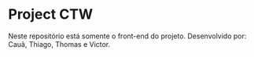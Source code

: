 # Project CTW
Neste repositório está somente o front-end do projeto.
Desenvolvido por: Cauã, Thiago, Thomas e Victor.

